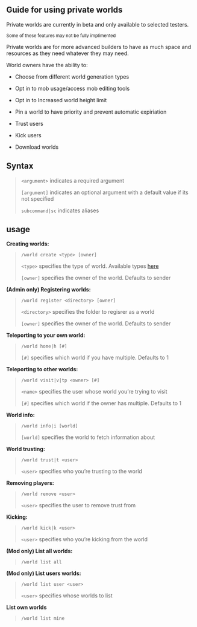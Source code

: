## Guide for using private worlds
Private worlds are currently in beta and only available to selected testers.

<sub>Some of these features may not be fully implimented</sub>

Private worlds are for more advanced builders to have as much space and resources as they need whatever they may need. 

World owners have the ability to:
- Choose from different world generation types

- Opt in to mob usage/access mob editing tools

- Opt in to Increased world height limit

- Pin a world to have priority and prevent automatic expiriation

- Trust users

- Kick users

- Download worlds


## Syntax
> `<argument>` indicates a required argument
>
> `[argument]` indicates an optional argument with a default value if its not specified
>
> `subcommand|sc` indicates aliases


## usage
__Creating worlds:__
> `/world create <type> [owner]`
>
> `<type>` specifies the type of world. Available types [here](updatethis)
>
> `[owner]` specifies the owner of the world. Defaults to sender


__(Admin only) Registering worlds:__
> `/world register <directory> [owner]`
>
> `<directory>` specifies the folder to regisrer as a world
>
> `[owner]` specifies the owner of the world. Defaults to sender


__Teleporting to your own world:__
> `/world home|h [#]`
>
> `[#]` specifies which world if you have multiple. Defaults to 1


__Teleporting to other worlds:__
> `/world visit|v|tp <owner> [#]`
>
> `<name>` specifies the user whose world you’re trying to visit
>
> `[#]` specifies which world if the owner has multiple. Defaults to 1


__World info:__
> `/world info|i [world]`
>
> `[world]` specifies the world to fetch information about


__World trusting:__
> `/world trust|t <user>`
>
> `<user>` specifies who you’re trusting to the world

__Removing players:__
> `/world remove <user>`
>
> `<user>` specifies the user to remove trust from

__Kicking:__
> `/world kick|k <user>`
>
> `<user>` specifies who you’re kicking from the world


__(Mod only) List all worlds:__
> `/world list all`


__(Mod only) List users worlds:__
> `/world list user <user>`
>
> `<user>` specifies whose worlds to list


__List own worlds__
> `/world list mine`
